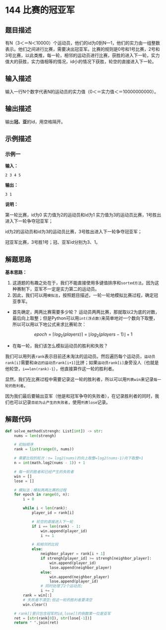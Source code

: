 # 144 比赛的冠亚军

## 题目描述

有N（3＜＝N＜10000）个运动员，他们的id为0到N—1，他们的实力由一组整数表示。他们之间进行比赛，需要决出冠亚军。比赛的规则是0号和1号比赛，2号和3号比赛，以此类推，每一轮，相邻的运动员进行比赛，获胜的进入下一轮，实力值大的获胜，实力值相等的情况，id小的情况下获胜，轮空的直接进入下一轮。



## 输入描述

输入一行N个数字代表N的运动员的实力值（0＜＝实力值＜＝10000000000）。



## 输出描述

输出**冠、亚**的id，用空格隔开。



## 示例描述

### 示例一

**输入：**

```text
2 3 4 5
```

**输出：**

```text
3 1
```

**说明：**  

第一轮比赛，id为0 实力值为2的运动员和id为1 实力值为3的运动员比赛，1号胜出进入下一轮争夺冠亚军；

id为2的运动员和id为3的运动员比赛，3号胜出进入下一轮争夺冠亚军；

冠亚军比赛，3号胜1号；冠、亚军id分别为3、1。 




## 解题思路

**基本思路：** 

1. 这道题的有趣之处在于，我们不能直接使用多键值排序和`sorted方法`，因为这种赛制下，亚军不一定是实力第二的运动员。
2. 因此，我们可以用`模拟法`，按照题目描述，一轮一轮地模拟比赛过程，确定冠亚季军。

- 首先确定，两两比赛需要多少轮？ 运动员两两比赛，那就取以2为底的对数，最后向上取整；但是Python可以用`int(浮点数)`来简单地对一个数向下取整，所以可以用以下地公式来求比赛轮次：

$$
epoch=\lceil log_2(players) \rceil=\lfloor log_2(players-1) \rfloor +1
$$

- 在每一轮，我们该怎么模拟运动员的胜利和失败？

我们可以用列表`rank`表示目前还未淘汰的运动员。然后遍历每个运动员，`运动员rank[i]`需要和`身边的运动员rank[i+1]`比拼；如果`运动员rank[i]`身旁没人（也就是他轮空，`i==len(rank)-1`），他直接算作这一轮的胜利者。

显然，我们在比赛过程中需要记录这一轮的胜利者，所以可以用`列表win`来记录`每一轮的胜利者`。

因为我们最后要输出亚军（他是和冠军争夺的失败者），在记录胜利者的同时，我们也可以记录`目前为止产生的失败者`，使用`列表lose`记录。



## 解题代码

```python
def solve_method(strengh: List[int]) -> str:
    nums = len(strengh)

    # 初始顺序
    rank = list(range(0, nums))

    # 需要比较的轮次：n= log2(nums)的向上取整=log2(nums-1)向下取整+1
    n = int(math.log2(nums - 1)) + 1

    # 每一轮的胜者和已经产生的失败者
    win = []
    lose = []

    # 模拟法；模拟两两比赛的过程
    for epoch in range(0, n):
        i = 0

        while i < len(rank):
            player_id = rank[i]

            # 轮空的直接进入下一轮
            if i == len(rank) - 1:
                win.append(player_id)
                i += 1

            # 和相邻的比较
            else:
                neighbor_player = rank[i + 1]
                if strengh[player_id] >= strengh[neighbor_player]:
                    win.append(player_id)
                    lose.append(neighbor_player)
                else:
                    win.append(neighbor_player)
                    lose.append(player_id)
                # 同时处理了2个运动员;
                i += 2
        rank = win[:]
        # 失败者不清空;但这一轮的胜利者要清空
        win.clear()

    # rank[]里只包含冠军的id,lose[]的倒数第一位是亚军
    ret = [str(rank[0]), str(lose[-1])]
    return " ".join(ret)
```
